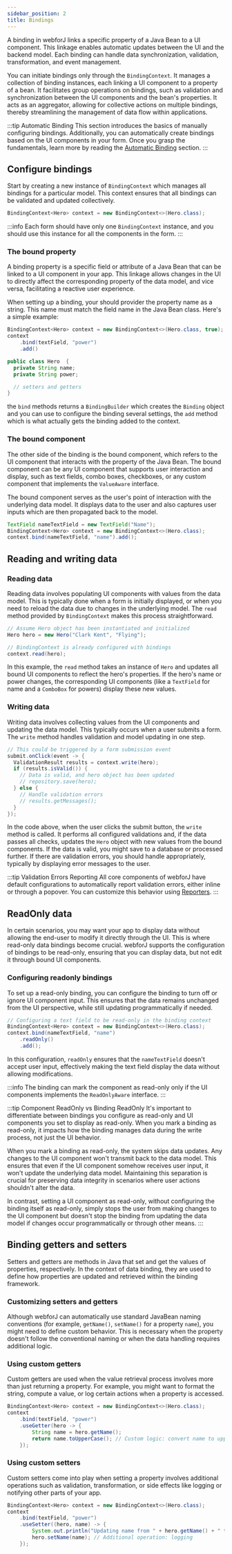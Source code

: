 ```yaml
---
sidebar_position: 2
title: Bindings
---
```


A binding in webforJ links a specific property of a Java Bean to a UI component. This linkage enables automatic updates between the UI and the backend model. Each binding can handle data synchronization, validation, transformation, and event management.

You can initiate bindings only through the `BindingContext`. It manages a collection of binding instances, each linking a UI component to
a property of a bean. It facilitates group operations on bindings, such as validation and
synchronization between the UI components and the bean's properties. It acts as an aggregator,
allowing for collective actions on multiple bindings, thereby streamlining the management of data
flow within applications.

:::tip Automatic Binding
This section introduces the basics of manually configuring bindings. Additionally, you can automatically create bindings based on the UI components in your form. Once you grasp the fundamentals, learn more by reading the [Automatic Binding](./automatic-binding) section.
:::

## Configure bindings

Start by creating a new instance of `BindingContext` which manages all bindings for a particular model.
This context ensures that all bindings can be validated and updated collectively.

```java
BindingContext<Hero> context = new BindingContext<>(Hero.class);
```

:::info
Each form should have only one `BindingContext` instance, and you should use this instance for all the components in the form.
:::

### The bound property

A binding property is a specific field or attribute of a Java Bean that can be linked to a UI component in your app. 
This linkage allows changes in the UI to directly affect the corresponding property of the data model, and vice versa, 
facilitating a reactive user experience.

When setting up a binding, your should provider the property name as a string. This name must match the field name in the Java Bean class. Here's a simple example:

```java
BindingContext<Hero> context = new BindingContext<>(Hero.class, true);
context
    .bind(textField, "power")
    .add()
```

```java
public class Hero  {
  private String name;
  private String power;

  // setters and getters
}
```

the `bind` methods returns a `BindingBuilder` which creates the `Binding` object and you can use to configure the binding several settings, the `add` method which
is what actually gets the binding added to the context.

### The bound component

The other side of the binding is the bound component, which refers to the UI component that interacts with the property of the Java Bean. 
The bound component can be any UI component that supports user interaction and display, such as text fields, combo boxes, checkboxes, or 
any custom component that implements the `ValueAware` interface.

The bound component serves as the user's point of interaction with the underlying data model. 
It displays data to the user and also captures user inputs which are then propagated back to the model.

```java
TextField nameTextField = new TextField("Name");
BindingContext<Hero> context = new BindingContext<>(Hero.class);
context.bind(nameTextField, "name").add();
```

## Reading and writing data

### Reading data

Reading data involves populating UI components with values from the data model. 
This is typically done when a form is initially displayed, or when you need to reload the data due to changes in the underlying model. 
The `read` method provided by `BindingContext` makes this process straightforward.

```java
// Assume Hero object has been instantiated and initialized
Hero hero = new Hero("Clark Kent", "Flying");

// BindingContext is already configured with bindings
context.read(hero);
```

In this example, the `read` method takes an instance of `Hero` and updates all bound UI components to reflect the hero's properties. 
If the hero's name or power changes, the corresponding UI components (like a `TextField` for name and a `ComboBox` for powers) 
display these new values.

### Writing data

Writing data involves collecting values from the UI components and updating the data model. 
This typically occurs when a user submits a form. The `write` method handles validation and model updating in one step.

```java
// This could be triggered by a form submission event
submit.onClick(event -> {
  ValidationResult results = context.write(hero);
  if (results.isValid()) {
    // Data is valid, and hero object has been updated
    // repository.save(hero); 
  } else {
    // Handle validation errors
    // results.getMessages();
  }
});
```

In the code above, when the user clicks the submit button, the `write` method is called. 
It performs all configured validations and, if the data passes all checks, updates the `Hero` object 
with new values from the bound components. 
If the data is valid, you might save to a database or processed further. If there are validation errors, 
you should handle appropriately, typically by displaying error messages to the user.


:::tip Validation Errors Reporting
All core components of webforJ have default configurations to automatically report validation errors, either inline or through a popover. You can customize this behavior using [Reporters](./validation/reporters.md).
:::

<!-- vale off -->
## ReadOnly data
<!-- vale on -->

In certain scenarios, you may want your app to display data without allowing the end-user to modify it directly through the UI. 
This is where read-only data bindings become crucial. webforJ supports the configuration of bindings to be read-only, ensuring that 
you can display data, but not edit it through bound UI components.

### Configuring readonly bindings

To set up a read-only binding, you can configure the binding to turn off or ignore UI component input. 
This ensures that the data remains unchanged from the UI perspective, while still updating programmatically if needed.

```java
// Configuring a text field to be read-only in the binding context
BindingContext<Hero> context = new BindingContext<>(Hero.class);
context.bind(nameTextField, "name")
    .readOnly()
    .add();
```

In this configuration, `readOnly` ensures that the `nameTextField` doesn't accept user input, effectively making the text field display 
the data without allowing modifications.

:::info
The binding can mark the component as read-only only if the UI components implements the `ReadOnlyAware` interface.
:::

:::tip Component ReadOnly vs Binding ReadOnly
It's important to differentiate between bindings you configure as read-only and UI components you set to display as read-only. 
When you mark a binding as read-only, it impacts how the binding manages data during the write process, not just the UI behavior.

When you mark a binding as read-only, the system skips data updates. Any changes to the UI component won't transmit back to the data model. 
This ensures that even if the UI component somehow receives user input, it won't update the underlying data model. 
Maintaining this separation is crucial for preserving data integrity in scenarios where user actions shouldn't alter the data.

In contrast, setting a UI component as read-only, without configuring the binding itself as read-only, simply stops the user from making changes 
to the UI component but doesn't stop the binding from updating the data model if changes occur programmatically or through other means.
:::

## Binding getters and setters

Setters and getters are methods in Java that set and get the values of properties, respectively.
In the context of data binding, they are used to define how properties are updated and retrieved within the binding framework.

### Customizing setters and getters

Although webforJ can automatically use standard JavaBean naming conventions
(for example, `getName()`, `setName()` for a property `name`), you might need to define custom behavior.
This is necessary when the property doesn't follow the conventional naming or when the data handling requires additional logic.

### Using custom getters

Custom getters are used when the value retrieval process involves more than just returning a property.
For example, you might want to format the string, compute a value, or log certain actions when a property is accessed.

```java
BindingContext<Hero> context = new BindingContext<>(Hero.class);
context
    .bind(textField, "power")
    .useGetter(hero -> {
        String name = hero.getName();
        return name.toUpperCase(); // Custom logic: convert name to uppercase
    });
```

### Using custom setters

Custom setters come into play when setting a property involves additional operations such as validation, transformation, or side effects
like logging or notifying other parts of your app.

```java
BindingContext<Hero> context = new BindingContext<>(Hero.class);
context
    .bind(textField, "power")
    .useSetter((hero, name) -> {
        System.out.println("Updating name from " + hero.getName() + " to " + name);
        hero.setName(name); // Additional operation: logging
    });
```